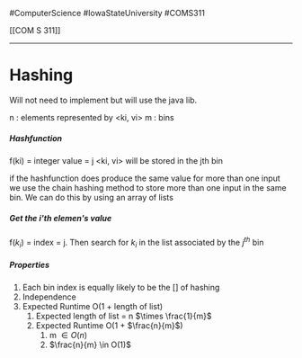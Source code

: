 #ComputerScience  #IowaStateUniversity  #COMS311 


[[COM S 311]] 

---

# Hashing
Will not need to implement but will use the java lib.

n : elements represented by <ki, vi>
m : bins

##### Hashfunction
f(ki) = integer value = j
 <ki, vi> will be stored in the jth bin
 
 
 if the hashfunction does produce the same value for more than one input we use the chain hashing method to store more than one input in the same bin. We can do this by using an array of lists
 
 
 ##### Get the i'th elemen's value
 
 f($k_i$) = index  = j. Then search for $k_i$ in the list associated by the $j^{th}$ bin
 
 ##### Properties
 1. Each bin index is equally likely to be the [] of hashing
 2. Independence
 3. Expected Runtime O(1 + length of list)
	 1. Expected length of list = n $\times \frac{1}{m}$
	 2. Expected Runtime O(1 + $\frac{n}{m}$) 
		 1. m $\in O(n)$
		 2. $\frac{n}{m} \in O(1)$

